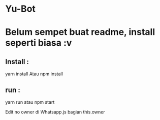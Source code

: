 # Yu-Bot

# Belum sempet buat readme, install seperti biasa :v

## Install :
yarn install
  Atau
npm install

## run :
yarn run 
  atau
npm start

Edit no owner di Whatsapp.js bagian this.owner
